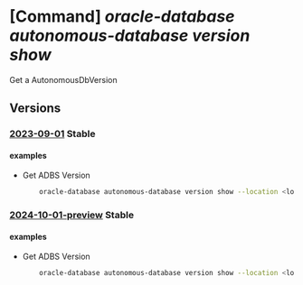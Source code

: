 # [Command] _oracle-database autonomous-database version show_

Get a AutonomousDbVersion

## Versions

### [2023-09-01](/Resources/mgmt-plane/L3N1YnNjcmlwdGlvbnMve30vcHJvdmlkZXJzL29yYWNsZS5kYXRhYmFzZS9sb2NhdGlvbnMve30vYXV0b25vbW91c2RidmVyc2lvbnMve30=/2023-09-01.xml) **Stable**

<!-- mgmt-plane /subscriptions/{}/providers/oracle.database/locations/{}/autonomousdbversions/{} 2023-09-01 -->

#### examples

- Get ADBS Version
    ```bash
        oracle-database autonomous-database version show --location <location> --name <version name>
    ```

### [2024-10-01-preview](/Resources/mgmt-plane/L3N1YnNjcmlwdGlvbnMve30vcHJvdmlkZXJzL29yYWNsZS5kYXRhYmFzZS9sb2NhdGlvbnMve30vYXV0b25vbW91c2RidmVyc2lvbnMve30=/2024-10-01-preview.xml) **Stable**

<!-- mgmt-plane /subscriptions/{}/providers/oracle.database/locations/{}/autonomousdbversions/{} 2024-10-01-preview -->

#### examples

- Get ADBS Version
    ```bash
        oracle-database autonomous-database version show --location <location> --name <version name>
    ```
